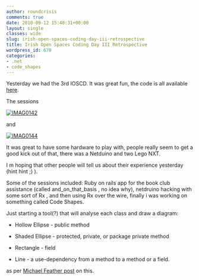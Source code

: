 ```yaml
---
author: roundcrisis
comments: true
date: 2010-09-12 15:40:31+00:00
layout: single
classes: wide
slug: irish-open-spaces-coding-day-iii-retrospective
title: Irish Open Spaces Coding Day III Retrospective
wordpress_id: 670
categories:
- .net
- code_shapes
---
```


Yesterday we had the 3rd IOSCD. It was great fun, the code is all available [here](http://www.assembla.com/code/ioscd/subversion/nodes).

 

The sessions

 

[![IMAG0142](http://roundcrisis.files.wordpress.com/2010/09/imag0142_thumb.jpg)](http://roundcrisis.files.wordpress.com/2010/09/imag0142.jpg)

 

 

and

 

[![IMAG0144](http://roundcrisis.files.wordpress.com/2010/09/imag0144_thumb.jpg)](http://roundcrisis.files.wordpress.com/2010/09/imag0144.jpg)

 

It was great to have some hardware to play with, people really seem to get a good kick out of that, there was a Netduino and two Lego NXT.

 

I m hoping that other people will tell us about their experience yesterday (hint hint ;) ). 

 

Some of the sessions included: Ruby on rails app for the book club assistance (called and_on_that_basis , no idea why), netdruino hacking with some sort of Rx , and then using Rx over the wire, finally i was working on something called Code Shapes.

 

Just starting a tool(?) that will analyse each class and draw a diagram:

 

  
  * Hollow Ellipse - public method 
   
  * Shaded Ellipse - protected, private, or package private method 
   
  * Rectangle - field 
   
  * Line - a use-dependency from a method to a method or a field.
 

as per [Michael Feather post](http://michaelfeathers.typepad.com/michael_feathers_blog/2010/08/testng-and-what-wed-like-code-to-be.html) on this. 
